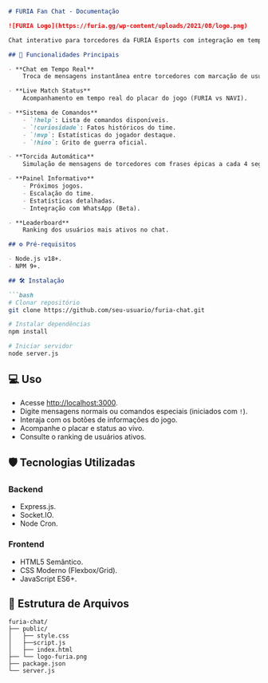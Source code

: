 ```markdown
# FURIA Fan Chat - Documentação

![FURIA Logo](https://furia.gg/wp-content/uploads/2021/08/logo.png)

Chat interativo para torcedores da FURIA Esports com integração em tempo real e recursos especiais para acompanhamento do time.

## 🚀 Funcionalidades Principais

- **Chat em Tempo Real**  
    Troca de mensagens instantânea entre torcedores com marcação de usuários.

- **Live Match Status**  
    Acompanhamento em tempo real do placar do jogo (FURIA vs NAVI).

- **Sistema de Comandos**  
    - `!help`: Lista de comandos disponíveis.
    - `!curiosidade`: Fatos históricos do time.
    - `!mvp`: Estatísticas do jogador destaque.
    - `!hino`: Grito de guerra oficial.

- **Torcida Automática**  
    Simulação de mensagens de torcedores com frases épicas a cada 4 segundos.

- **Painel Informativo**  
    - Próximos jogos.
    - Escalação do time.
    - Estatísticas detalhadas.
    - Integração com WhatsApp (Beta).

- **Leaderboard**  
    Ranking dos usuários mais ativos no chat.

## ⚙️ Pré-requisitos

- Node.js v18+.
- NPM 9+.

## 🛠️ Instalação

```bash
# Clonar repositório
git clone https://github.com/seu-usuario/furia-chat.git

# Instalar dependências
npm install

# Iniciar servidor
node server.js
```

## 💻 Uso

- Acesse [http://localhost:3000](http://localhost:3000).
- Digite mensagens normais ou comandos especiais (iniciados com `!`).
- Interaja com os botões de informações do jogo.
- Acompanhe o placar e status ao vivo.
- Consulte o ranking de usuários ativos.

## 🛡️ Tecnologias Utilizadas

### Backend
- Express.js.
- Socket.IO.
- Node Cron.

### Frontend
- HTML5 Semântico.
- CSS Moderno (Flexbox/Grid).
- JavaScript ES6+.

## 📁 Estrutura de Arquivos

```plaintext
furia-chat/
├── public/
│   ├── style.css
│   ├──script.js
│   ├── index.html
├── └── logo-furia.png
├── package.json
└── server.js
```
```
